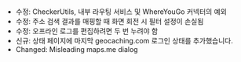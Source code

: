 ##
- 수정: CheckerUtils, 내부 라우팅 서비스 및 WhereYouGo 커넥터의 예외
- 수정: 주소 검색 결과를 매핑할 때 화면 회전 시 필터 설정이 손실됨
- 수정: 오프라인 로그를 편집하려면 두 번 누려야 함
- 신규: 상태 페이지에 마지막 geocaching.com 로그인 상태를 추가했습니다.
- Changed: Misleading maps.me dialog
